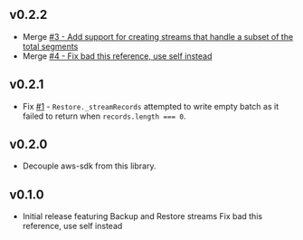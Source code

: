 ## v0.2.2
 * Merge [#3 - Add support for creating streams that handle a subset of the total segments](https://github.com/SaltwaterC/dynamo-backup-streams/pull/3)
 * Merge [#4 - Fix bad this reference, use self instead](https://github.com/SaltwaterC/dynamo-backup-streams/pull/4)

## v0.2.1
 * Fix [#1](https://github.com/SaltwaterC/dynamo-backup-streams/issues/1) - `Restore._streamRecords` attempted to write empty batch as it failed to return when `records.length === 0`.

## v0.2.0
 * Decouple aws-sdk from this library.

## v0.1.0
 * Initial release featuring Backup and Restore streams
Fix bad this reference, use self instead
